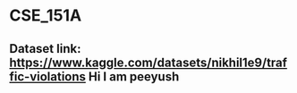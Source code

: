 # CSE_151A
## Dataset link: https://www.kaggle.com/datasets/nikhil1e9/traffic-violations Hi I am peeyush
